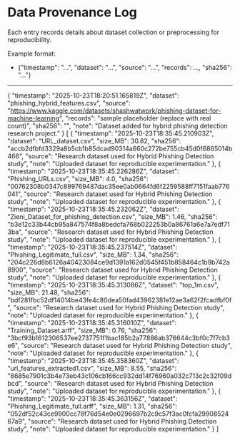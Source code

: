 # Data Provenance Log

Each entry records details about dataset collection or preprocessing for reproducibility.

Example format:
- {"timestamp": "...", "dataset": "...", "source": "...", "records": ..., "sha256": "..."}

---


{
  "timestamp": "2025-10-23T18:20:51.165819Z",
  "dataset": "phishing_hybrid_features.csv",
  "source": "https://www.kaggle.com/datasets/shashwatwork/phishing-dataset-for-machine-learning",
  "records": "sample placeholder (replace with real count)",
  "sha256": "<auto-generated when final data added>",
  "note": "Dataset added for hybrid phishing detection research project."
}
[
  {
    "timestamp": "2025-10-23T18:35:45.210903Z",
    "dataset": "URL_dataset.csv",
    "size_MB": 30.82,
    "sha256": "accb2dfbfd3329a8b5cb1b85dcad90314a660c272be755cb45d0f6865014b466",
    "source": "Research dataset used for Hybrid Phishing Detection study",
    "note": "Uploaded dataset for reproducible experimentation."
  },
  {
    "timestamp": "2025-10-23T18:35:45.226286Z",
    "dataset": "Phishing_URLs.csv",
    "size_MB": 4.0,
    "sha256": "00762308b0347c899769487dac35ee0ab0664fd6f2259588ff7151faab776041",
    "source": "Research dataset used for Hybrid Phishing Detection study",
    "note": "Uploaded dataset for reproducible experimentation."
  },
  {
    "timestamp": "2025-10-23T18:35:45.232062Z",
    "dataset": "Zieni_Dataset_for_phishing_detection.csv",
    "size_MB": 1.46,
    "sha256": "b3e12c33b44cb95a847574f8a8bedcfa768b022253b0a86761a6e7a7edf713ba",
    "source": "Research dataset used for Hybrid Phishing Detection study",
    "note": "Uploaded dataset for reproducible experimentation."
  },
  {
    "timestamp": "2025-10-23T18:35:45.237514Z",
    "dataset": "Phishing_Legitimate_full.csv",
    "size_MB": 1.34,
    "sha256": "204c226d6b6126a40423084ce9d1391a162d0545f451b858464c1b9b742a8900",
    "source": "Research dataset used for Hybrid Phishing Detection study",
    "note": "Uploaded dataset for reproducible experimentation."
  },
  {
    "timestamp": "2025-10-23T18:35:45.313086Z",
    "dataset": "top_1m.csv",
    "size_MB": 21.48,
    "sha256": "bdf281fbc52df14014be43fe4c80dea50fad43962381e12ae3a62f2fcadfbf0f",
    "source": "Research dataset used for Hybrid Phishing Detection study",
    "note": "Uploaded dataset for reproducible experimentation."
  },
  {
    "timestamp": "2025-10-23T18:35:45.316010Z",
    "dataset": "Training_Dataset.arff",
    "size_MB": 0.76,
    "sha256": "3bcf93b1612306537ee2737751f1bac185b2a77886ab376644c3bf0c7f7cb3e6",
    "source": "Research dataset used for Hybrid Phishing Detection study",
    "note": "Uploaded dataset for reproducible experimentation."
  },
  {
    "timestamp": "2025-10-23T18:35:45.358360Z",
    "dataset": "url_features_extracted1.csv",
    "size_MB": 8.55,
    "sha256": "8685e7901c3b4e73eb43c106cb166cc932dd14f76960a032c713c2c32f09dbcd",
    "source": "Research dataset used for Hybrid Phishing Detection study",
    "note": "Uploaded dataset for reproducible experimentation."
  },
  {
    "timestamp": "2025-10-23T18:35:45.363156Z",
    "dataset": "Phishing_Legitimate_full.arff",
    "size_MB": 1.31,
    "sha256": "052df52c43ce9900cc78f76d54e0e0296697b2c9c57f3ac0fcfa2990852467a9",
    "source": "Research dataset used for Hybrid Phishing Detection study",
    "note": "Uploaded dataset for reproducible experimentation."
  }
]